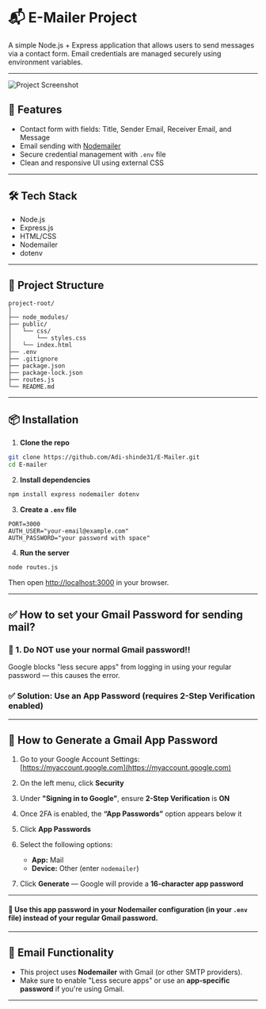 # 📬 E-Mailer Project

A simple Node.js + Express application that allows users to send messages via a contact form. Email credentials are managed securely using environment variables.

---

![Project Screenshot](https://github.com/user-attachments/assets/c732f227-a735-4e0c-be23-b3f0e4c415c3)

## 🚀 Features

- Contact form with fields: Title, Sender Email, Receiver Email, and Message
- Email sending with [Nodemailer](https://nodemailer.com/)
- Secure credential management with `.env` file
- Clean and responsive UI using external CSS

---

## 🛠 Tech Stack

- Node.js
- Express.js
- HTML/CSS
- Nodemailer
- dotenv

---

## 📂 Project Structure

```
project-root/
│
├── node_modules/
├── public/
│   └── css/
│       └── styles.css
│   └── index.html
├── .env
├── .gitignore
├── package.json
├── package-lock.json
├── routes.js
└── README.md
```

---

## 📦 Installation

1. **Clone the repo**
```bash
git clone https://github.com/Adi-shinde31/E-Mailer.git
cd E-mailer
```

2. **Install dependencies**
```bash
npm install express nodemailer dotenv
```

3. **Create a `.env` file**
```env
PORT=3000
AUTH_USER="your-email@example.com"
AUTH_PASSWORD="your password with space"
```

4. **Run the server**
```bash
node routes.js
```

Then open [http://localhost:3000](http://localhost:3000) in your browser.

---

## ✅ How to set your Gmail Password for sending mail?

### 🔐 1. Do NOT use your normal Gmail password!!

Google blocks "less secure apps" from logging in using your regular password — this causes the error.

### ✅ Solution: Use an **App Password** (requires 2-Step Verification enabled)

---

## 🔧 How to Generate a Gmail App Password

1. Go to your Google Account Settings:  
   [https://myaccount.google.com](https://myaccount.google.com)

2. On the left menu, click **Security**

3. Under **"Signing in to Google"**, ensure **2-Step Verification** is **ON**

4. Once 2FA is enabled, the **“App Passwords”** option appears below it

5. Click **App Passwords**

6. Select the following options:  
   - **App:** Mail  
   - **Device:** Other (enter `nodemailer`)

7. Click **Generate** — Google will provide a **16-character app password**

---

#### 🔑 Use this app password in your Nodemailer configuration (in your `.env` file) instead of your regular Gmail password.

---

## 📧 Email Functionality

- This project uses **Nodemailer** with Gmail (or other SMTP providers).
- Make sure to enable "Less secure apps" or use an **app-specific password** if you're using Gmail.

---
